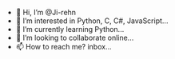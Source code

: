 - 👋 Hi, I’m @Ji-rehn
- 👀 I’m interested in Python, C, C#, JavaScript...
- 🌱 I’m currently learning Python...
- 💞️ I’m looking to collaborate online...
- 📫 How to reach me? inbox...

<!---
Ji-rehn/nyub33 is a ✨ special ✨ repository because its `README.md` (this file) appears on your GitHub profile.
You can click the Preview link to take a look at your changes.
--->
